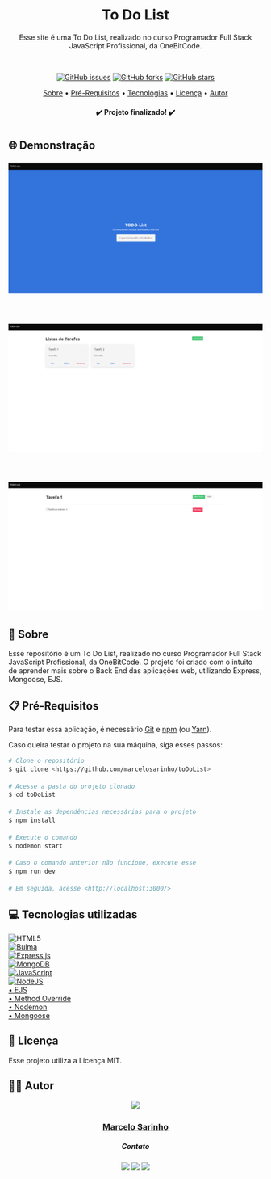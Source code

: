 <h1 align="center">To Do List</h1>
<p align="center">Esse site é uma To Do List, realizado no curso Programador Full Stack JavaScript Profissional, da OneBitCode.</p>
</br>
<p align="center">
<a href="https://github.com/marcelosarinho/toDoList/issues"><img alt="GitHub issues" src="https://img.shields.io/github/issues/marcelosarinho/toDoList?style=flat-square"></a>
<a href="https://github.com/marcelosarinho/toDoList/network"><img alt="GitHub forks" src="https://img.shields.io/github/forks/marcelosarinho/toDoList?style=flat-square"></a>
<a href="https://github.com/marcelosarinho/toDoList/stargazers"><img alt="GitHub stars" src="https://img.shields.io/github/stars/marcelosarinho/toDoList?style=social"></a>
</p>
<p align="center">
<a href="#sobre">Sobre</a> • 
<a href="#pre-requisitos">Pré-Requisitos</a> • 
<a href="#tecnologias">Tecnologias</a> • 
<a href="#licenca">Licença</a> •
<a href="#autor">Autor</a>
</p>
<h4 align="center"> ✔️ Projeto finalizado! ✔️ </h4>
<h1></h1>
<h2>🌐 Demonstração</h2>
<div>
  <h3 align="center">
  <img src="./screenshots/home.png"/>
  </h3>
  <br/>
  <h3 align="center">
   <img src="./screenshots/list.png"/>
  </h3>
  <br/>
  <h3 align="center">
   <img src="./screenshots/task.png"/>
  </h3>
</div>
<h2 id="sobre">📖 Sobre</h2>
<p>Esse repositório é um To Do List, realizado no curso Programador Full Stack JavaScript Profissional, da OneBitCode. O projeto foi criado com o intuito de aprender mais sobre o Back End das aplicações web, utilizando Express, Mongoose, EJS.</p>
<h2 id="pre-requisitos">📋 Pré-Requisitos</h2>
<p>Para testar essa aplicação, é necessário <a href="https://git-scm.com/">Git</a> e <a href="https://www.npmjs.com/">npm</a> (ou <a href="https://yarnpkg.com/">Yarn</a>).</p>
<p>Caso queira testar o projeto na sua máquina, siga esses passos:</p>

```bash
# Clone o repositório
$ git clone <https://github.com/marcelosarinho/toDoList>

# Acesse a pasta do projeto clonado
$ cd toDoList

# Instale as dependências necessárias para o projeto
$ npm install

# Execute o comando
$ nodemon start

# Caso o comando anterior não funcione, execute esse
$ npm run dev

# Em seguida, acesse <http://localhost:3000/>

```

<h2 id="tecnologias">💻 Tecnologias utilizadas</h2>

![HTML5](https://img.shields.io/badge/html5-%23E34F26.svg?style=for-the-badge&logo=html5&logoColor=white)
<br/>
<a href="https://bulma.io/">![Bulma](https://img.shields.io/badge/bulma-00D0B1?style=for-the-badge&logo=bulma&logoColor=white)</a>
<br/>
<a href="http://expressjs.com/pt-br/">![Express.js](https://img.shields.io/badge/express.js-%23404d59.svg?style=for-the-badge&logo=express&logoColor=%2361DAFB)</a>
<br/>
<a href="https://www.mongodb.com/">![MongoDB](https://img.shields.io/badge/MongoDB-%234ea94b.svg?style=for-the-badge&logo=mongodb&logoColor=white)</a>
<br/>
<a href="https://www.javascript.com/">![JavaScript](https://img.shields.io/badge/javascript-%23323330.svg?style=for-the-badge&logo=javascript&logoColor=%23F7DF1E)</a>
<br/>
<a href="https://nodejs.org/en/">![NodeJS](https://img.shields.io/badge/node.js-6DA55F?style=for-the-badge&logo=node.js&logoColor=white)</a>
<br/>
<a href="https://ejs.co/">• EJS</a>
<br/>
<a href="https://www.npmjs.com/package/method-override">• Method Override</a>
<br/>
<a href="https://www.npmjs.com/package/nodemon">• Nodemon</a>
<br/>
<a href="https://mongoosejs.com/">• Mongoose</a>
<h2 id="licenca">📜 Licença</h2>
Esse projeto utiliza a Licença MIT.
<h2 id="autor">👨‍💻 Autor</h2>
<div align="center">
<a href="https://github.com/marcelosarinho">
<img src="https://avatars.githubusercontent.com/u/105175233?s=400&u=319025640369177cd290b894f1ffd06363059b64&v=4" width="150px"/>
</a>
<a href="https://github.com/marcelosarinho"><h3>Marcelo Sarinho</h3></a>
<h5>Contato</h5>
<a href="https://github.com/marcelosarinho"><img src="https://img.shields.io/badge/github-%23121011.svg?style=for-the-badge&logo=github&logoColor=white"/></a>
<a href="https://www.linkedin.com/in/marcelo-sarinho-a4706923a/"><img src="https://img.shields.io/badge/linkedin-%230077B5.svg?style=for-the-badge&logo=linkedin&logoColor=white"/></a>
<a href="mailto:marceloactsarinho@gmail.com"><img src="https://img.shields.io/badge/Gmail-D14836?style=for-the-badge&logo=gmail&logoColor=white"/></a>
</div>
